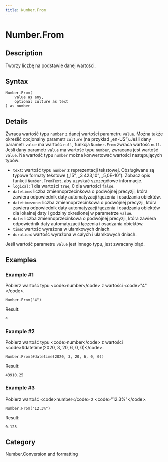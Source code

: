 ```yaml
---
title: Number.From
---
```


# Number.From


## Description

Tworzy liczbę na podstawie danej wartości.


## Syntax

```powerquery
Number.From(
    value as any,
    optional culture as text
) as number
```


## Details

Zwraca wartość typu <code>number</code> z danej wartości parametru <code>value</code>. Można także określić opcjonalny parametr <code>culture</code> (na przykład „en-US”).Jeśli dany parametr <code>value</code> ma wartość <code>null</code>, funkcja <code>Number.From</code> zwraca wartość <code>null</code>.  Jeśli dany parametr <code>value</code> ma wartość typu <code>number</code>, zwracana jest wartość <code>value</code>. Na wartość typu <code>number</code> można konwertować wartości następujących typów:      <ul>        <li><code>text</code>: wartość typu <code>number</code> z reprezentacji tekstowej. Obsługiwane są typowe formaty tekstowe („15”, „3 423,10”, „5,0E-10”). Zobacz opis funkcji <code>Number.FromText</code>, aby uzyskać szczegółowe informacje.</li>        <li><code>logical</code>: 1 dla wartości <code>true</code>, 0 dla wartości <code>false</code>.</li>        <li><code>datetime</code>: liczba zmiennoprzecinkowa o podwójnej precyzji, która zawiera odpowiednik daty automatyzacji łączenia i osadzania obiektów.</li>        <li><code>datetimezone</code>: liczba zmiennoprzecinkowa o podwójnej precyzji, która zawiera odpowiednik daty automatyzacji łączenia i osadzania obiektów dla lokalnej daty i godziny określonej w parametrze <code>value</code>.</li>        <li><code>date</code>: liczba zmiennoprzecinkowa o podwójnej precyzji, która zawiera odpowiednik daty automatyzacji łączenia i osadzania obiektów.</li>        <li><code>time</code>: wartość wyrażona w ułamkowych dniach.</li>        <li><code>duration</code>: wartość wyrażona w całych i ułamkowych dniach.</li>      </ul>Jeśli wartość parametru <code>value</code> jest innego typu, jest zwracany błąd.


## Examples

### Example #1 
Pobierz wartość typu &lt;code&gt;number&lt;/code&gt; z wartości &lt;code&gt;&#34;4&#34;&lt;/code&gt;.
```powerquery
Number.From("4")
```

Result: 
```powerquery
4
```


### Example #2 
Pobierz wartość typu &lt;code&gt;number&lt;/code&gt; z wartości &lt;code&gt;#datetime(2020, 3, 20, 6, 0, 0)&lt;/code&gt;.
```powerquery
Number.From(#datetime(2020, 3, 20, 6, 0, 0))
```

Result: 
```powerquery
43910.25
```


### Example #3 
Pobierz wartość &lt;code&gt;number&lt;/code&gt; z &lt;code&gt;&#34;12.3%&#34;&lt;/code&gt;.
```powerquery
Number.From("12.3%")
```

Result: 
```powerquery
0.123
```




## Category
Number.Conversion and formatting
